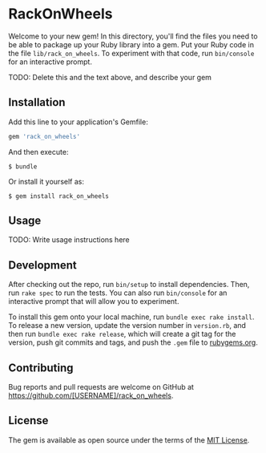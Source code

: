 # RackOnWheels

Welcome to your new gem! In this directory, you'll find the files you need to be able to package up your Ruby library into a gem. Put your Ruby code in the file `lib/rack_on_wheels`. To experiment with that code, run `bin/console` for an interactive prompt.

TODO: Delete this and the text above, and describe your gem

## Installation

Add this line to your application's Gemfile:

```ruby
gem 'rack_on_wheels'
```

And then execute:

    $ bundle

Or install it yourself as:

    $ gem install rack_on_wheels

## Usage

TODO: Write usage instructions here

## Development

After checking out the repo, run `bin/setup` to install dependencies. Then, run `rake spec` to run the tests. You can also run `bin/console` for an interactive prompt that will allow you to experiment.

To install this gem onto your local machine, run `bundle exec rake install`. To release a new version, update the version number in `version.rb`, and then run `bundle exec rake release`, which will create a git tag for the version, push git commits and tags, and push the `.gem` file to [rubygems.org](https://rubygems.org).

## Contributing

Bug reports and pull requests are welcome on GitHub at https://github.com/[USERNAME]/rack_on_wheels.


## License

The gem is available as open source under the terms of the [MIT License](http://opensource.org/licenses/MIT).

